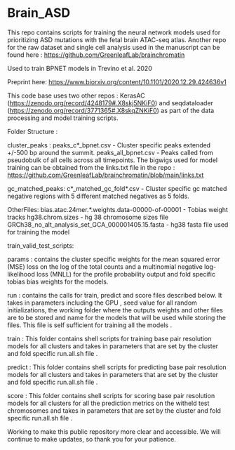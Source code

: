 # Brain_ASD

This repo contains scripts for training the neural network models used for prioritizing ASD mutations with the fetal brain ATAC-seq atlas.
Another repo for the raw dataset and single cell analysis used in the manuscript can be found here : https://github.com/GreenleafLab/brainchromatin

Used to train BPNET models in Trevino et al. 2020

Preprint here: https://www.biorxiv.org/content/10.1101/2020.12.29.424636v1

This code base uses two other repos : KerasAC (https://zenodo.org/record/4248179#.X8skj5NKiF0)  and seqdataloader (https://zenodo.org/record/3771365#.X8skqZNKiF0) as part of the data processing and model training scripts. 

Folder Structure :

cluster_peaks :
peaks_c*_bpnet.csv - Cluster specific peaks extended +/-500 bp around the summit.
peaks_all_bpnet.csv - Peaks called from pseudobulk of all cells across all timepoints.
The bigwigs used for model training can be obtained from the links.txt file in the repo : https://github.com/GreenleafLab/brainchromatin/blob/main/links.txt

gc_matched_peaks:
c*_matched_gc_fold*.csv - Cluster specific gc matched negative regions with 5 different matched negatives as 5 folds.

OtherFiles: 
bias.atac.24mer.*.weights.data-00000-of-00001 - Tobias weight tracks 
hg38.chrom.sizes - hg 38 chromosome sizes file 
GRCh38_no_alt_analysis_set_GCA_000001405.15.fasta - hg38 fasta file used for training the model

train_valid_test_scripts:

params : contains the cluster specific weights for the mean squared error (MSE) loss on the log of the total counts and a multinomial negative log-likelihood loss (MNLL) for the profile probability output and fold specific tobias bias weights for the models.

run : contains the calls for train, predict and score files described below. It takes in parameters including the GPU , seed value for all random initializations, the working folder where the outputs weights and other files are to be stored and name for the models that will be used while storing the files. This file is self sufficient for training all the models . 

train : This folder contains shell scripts for training base pair resolution models for all clusters and takes in parameters that are set by the cluster and fold specific run.all.sh file .

predict :  This folder contains shell scripts for predicting base pair resolution models for all clusters and takes in parameters that are set by the cluster and fold specific run.all.sh file .

score :  This folder contains shell scripts for scoring base pair resolution models for all clusters for all the prediction metrics on the witheld test chromosomes and takes in parameters that are set by the cluster and fold specific run.all.sh file .



Working to make this public repository more clear and accessible. We will continue to make updates, so thank you for your patience. 

